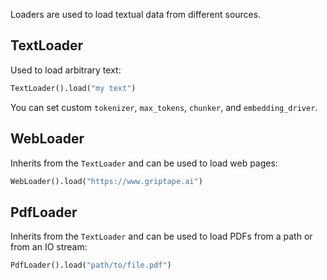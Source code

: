 Loaders are used to load textual data from different sources.

## TextLoader

Used to load arbitrary text:

```python
TextLoader().load("my text")
```

You can set custom `tokenizer`, `max_tokens`, `chunker`, and `embedding_driver`.

## WebLoader

Inherits from the `TextLoader` and can be used to load web pages:

```python
WebLoader().load("https://www.griptape.ai")
```

## PdfLoader

Inherits from the `TextLoader` and can be used to load PDFs from a path or from an IO stream:

```python
PdfLoader().load("path/to/file.pdf")
```